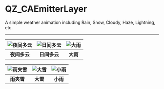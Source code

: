 # QZ_CAEmitterLayer
A simple weather animation including Rain, Snow, Cloudy, Haze, Lightning, etc.

---
![夜间多云](http://o8r94qm0m.bkt.clouddn.com/cloud_night.gif)  | ![日间多云](http://o8r94qm0m.bkt.clouddn.com/cloud_day.gif)  | ![大雨](http://o8r94qm0m.bkt.clouddn.com/rain_heavy.gif) 
:-------------: | :-------------: | :-------------: 
**夜间多云**  | **日间多云** | **大雨** 

![雨夹雪](http://o8r94qm0m.bkt.clouddn.com/sleet.gif)  | ![大雪](http://o8r94qm0m.bkt.clouddn.com/snow_2.gif)  | ![小雨](http://o8r94qm0m.bkt.clouddn.com/rain_light_2.gif) 
:-------------: | :-------------: | :-------------: 
**雨夹雪**  | **大雪** | **小雨**

